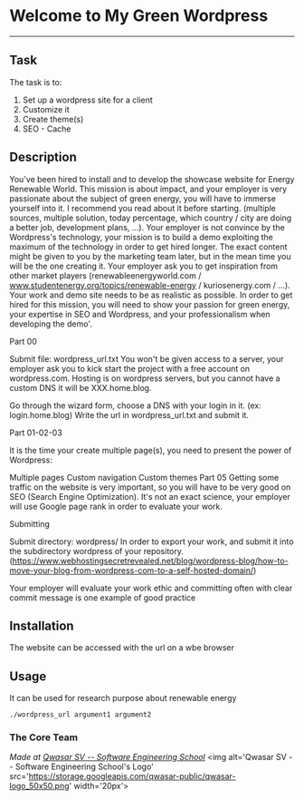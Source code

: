 # Welcome to My Green Wordpress
***

## Task
The task is to:
1. Set up a wordpress site for a client
2. Customize it
3. Create theme(s)
4. SEO - Cache

## Description
You've been hired to install and to develop the showcase website for Energy Renewable World. This mission is about impact, and your employer is very passionate about the subject of green energy, you will have to immerse yourself into it. I recommend you read about it before starting. (multiple sources, multiple solution, today percentage, which country / city are doing a better job, development plans, ...).
Your employer is not convince by the Wordpress's technology, your mission is to build a demo exploiting the maximum of the technology in order to get hired longer. The exact content might be given to you by the marketing team later, but in the mean time you will be the one creating it. Your employer ask you to get inspiration from other market players (renewableenergyworld.com / www.studentenergy.org/topics/renewable-energy / kuriosenergy.com / ...).
Your work and demo site needs to be as realistic as possible.
In order to get hired for this mission, you will need to show your passion for green energy, your expertise in SEO and Wordpress, and your professionalism when developing the demo'.

Part 00

Submit file: wordpress_url.txt
You won't be given access to a server, your employer ask you to kick start the project with a free account on wordpress.com. Hosting is on wordpress servers, but you cannot have a custom DNS it will be XXX.home.blog.

Go through the wizard form, choose a DNS with your login in it. (ex: login.home.blog)
Write the url in wordpress_url.txt and submit it.

Part 01-02-03

It is the time your create multiple page(s), you need to present the power of Wordpress:

Multiple pages
Custom navigation
Custom themes
Part 05
Getting some traffic on the website is very important, so you will have to be very good on SEO (Search Engine Optimization).
It's not an exact science, your employer will use Google page rank in order to evaluate your work.

Submitting

Submit directory: wordpress/
In order to export your work, and submit it into the subdirectory wordpress of your repository.
(https://www.webhostingsecretrevealed.net/blog/wordpress-blog/how-to-move-your-blog-from-wordpress-com-to-a-self-hosted-domain/)

Your employer will evaluate your work ethic and committing often with clear commit message is one example of good practice

## Installation
The website can be accessed with the url on a wbe browser

## Usage
It can be used for research purpose about renewable energy
```
./wordpress_url argument1 argument2
```

### The Core Team


<span><i>Made at <a href='https://qwasar.io'>Qwasar SV -- Software Engineering School</a></i></span>
<span><img alt='Qwasar SV -- Software Engineering School's Logo' src='https://storage.googleapis.com/qwasar-public/qwasar-logo_50x50.png' width='20px'></span>

